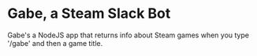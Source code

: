 # Gabe, a Steam Slack Bot

Gabe's a NodeJS app that returns info about Steam games when you type '/gabe' and then a game title.
